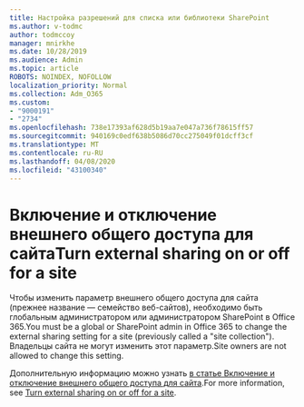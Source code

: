 ```yaml
---
title: Настройка разрешений для списка или библиотеки SharePoint
ms.author: v-todmc
author: todmccoy
manager: mnirkhe
ms.date: 10/28/2019
ms.audience: Admin
ms.topic: article
ROBOTS: NOINDEX, NOFOLLOW
localization_priority: Normal
ms.collection: Adm_O365
ms.custom:
- "9000191"
- "2734"
ms.openlocfilehash: 738e17393af628d5b19aa7e047a736f78615ff57
ms.sourcegitcommit: 940169c0edf638b5086d70cc275049f01dcff3cf
ms.translationtype: MT
ms.contentlocale: ru-RU
ms.lasthandoff: 04/08/2020
ms.locfileid: "43100340"
---
```

# <a name="turn-external-sharing-on-or-off-for-a-site"></a><span data-ttu-id="85176-102">Включение и отключение внешнего общего доступа для сайта</span><span class="sxs-lookup"><span data-stu-id="85176-102">Turn external sharing on or off for a site</span></span>

<span data-ttu-id="85176-103">Чтобы изменить параметр внешнего общего доступа для сайта (прежнее название — семейство веб-сайтов), необходимо быть глобальным администратором или администратором SharePoint в Office 365.</span><span class="sxs-lookup"><span data-stu-id="85176-103">You must be a global or SharePoint admin in Office 365 to change the external sharing setting for a site (previously called a "site collection").</span></span> <span data-ttu-id="85176-104">Владельцы сайта не могут изменить этот параметр.</span><span class="sxs-lookup"><span data-stu-id="85176-104">Site owners are not allowed to change this setting.</span></span> 

<span data-ttu-id="85176-105">Дополнительную информацию можно узнать [в статье Включение и отключение внешнего общего доступа для сайта](https://docs.microsoft.com/sharepoint/change-external-sharing-site).</span><span class="sxs-lookup"><span data-stu-id="85176-105">For more information, see [Turn external sharing on or off for a site](https://docs.microsoft.com/sharepoint/change-external-sharing-site).</span></span>
